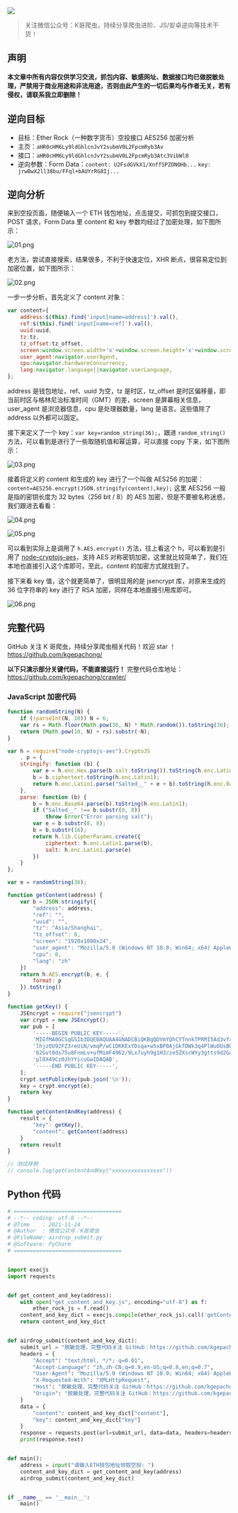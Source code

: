 ![](https://i.loli.net/2021/08/07/JbP4zaS2TxU6Rkd.png)

> 关注微信公众号：K哥爬虫，持续分享爬虫进阶、JS/安卓逆向等技术干货！

## 声明

**本文章中所有内容仅供学习交流，抓包内容、敏感网址、数据接口均已做脱敏处理，严禁用于商业用途和非法用途，否则由此产生的一切后果均与作者无关，若有侵权，请联系我立即删除！**

## 逆向目标

- 目标：Ether Rock（一种数字货币）空投接口 AES256 加密分析
- 主页：`aHR0cHM6Ly9ldGhlcnJvY2submV0L2FpcmRyb3Av`
- 接口：`aHR0cHM6Ly9ldGhlcnJvY2submV0L2FpcmRyb3Atc3VibWl0`
- 逆向参数：Form Data：`content: U2FsdGVkX1/XnffSPZONOHb...` `key: jrwBwX2ll38bu/FFql+bAUYrRG8Ij...`

## 逆向分析

来到空投页面，随便输入一个 ETH 钱包地址，点击提交，可抓包到提交接口，POST 请求，Form Data 里 content 和 key 参数均经过了加密处理，如下图所示：

![01.png](https://i.loli.net/2021/11/24/rNUJyVjDXc5YuPO.png)

老方法，尝试直接搜索，结果很多，不利于快速定位，XHR 断点，很容易定位到加密位置，如下图所示：

![02.png](https://i.loli.net/2021/11/24/ahGKQjXiHq7IdkB.png)

一步一步分析，首先定义了 content 对象：

```javascript
var content={
    address:$(this).find('input[name=address]').val(),
    ref:$(this).find('input[name=ref]').val(),
    uuid:uuid,
    tz:tz,
    tz_offset:tz_offset,
    screen:window.screen.width+'x'+window.screen.height+'x'+window.screen.colorDepth,
    user_agent:navigator.userAgent,
    cpu:navigator.hardwareConcurrency,
    lang:navigator.language||navigator.userLanguage,
};
```

address 是钱包地址，ref、uuid 为空，tz 是时区，tz_offset 是时区偏移量，即当前时区与格林尼治标准时间（GMT）的差，screen 是屏幕相关信息，user_agent 是浏览器信息，cpu 是处理器数量，lang 是语言。这些值除了 address 以外都可以固定。

接下来定义了一个 key：`var key=random_string(36);`，跟进 `random_string()` 方法，可以看到是进行了一些取随机值和幂运算，可以直接 copy 下来，如下图所示：

![03.png](https://i.loli.net/2021/11/24/CXqmcR72BW6vbeg.png)

接着将定义的 content 和生成的 key 进行了一个叫做 AES256 的加密：`content=AES256.encrypt(JSON.stringify(content),key);` 这里 AES256 一般是指的密钥长度为 32 bytes（256 bit / 8）的 AES 加密，但是不要被名称迷惑，我们跟进去看看：

![04.png](https://i.loli.net/2021/11/24/LbIscA7yRZHXGMU.png)

![05.png](https://i.loli.net/2021/11/24/wSYOEhcXHkTj98G.png)

可以看到实际上是调用了 `h.AES.encrypt()` 方法，往上看这个 h，可以看到是引用了 [node-cryptojs-aes](https://www.npmjs.com/package/node-cryptojs-aes)，支持 AES 对称密钥加密，这里就比较简单了，我们在本地也直接引入这个库即可，至此，content 的加密方式就找到了。

接下来看 key 值，这个就更简单了，很明显用的是 jsencrypt 库，对原来生成的 36 位字符串的 key 进行了 RSA 加密，同样在本地直接引用库即可。

![06.png](https://i.loli.net/2021/11/24/rD9AKscq5jXwWTm.png)

## 完整代码

GitHub 关注 K 哥爬虫，持续分享爬虫相关代码！欢迎 star ！https://github.com/kgepachong/

**以下只演示部分关键代码，不能直接运行！** 完整代码仓库地址：https://github.com/kgepachong/crawler/

### JavaScript 加密代码

```javascript
function randomString(N) {
    if (!parseInt(N, 10)) N = 6;
    var rs = Math.floor(Math.pow(36, N) * Math.random()).toString(36);
    return (Math.pow(10, N) + rs).substr(-N);
}

var h = require("node-cryptojs-aes").CryptoJS
    , p = {
    stringify: function (b) {
        var e = h.enc.Hex.parse(b.salt.toString()).toString(h.enc.Latin1);
        b = b.ciphertext.toString(h.enc.Latin1);
        return h.enc.Latin1.parse("Salted__" + e + b).toString(h.enc.Base64)
    },
    parse: function (b) {
        b = h.enc.Base64.parse(b).toString(h.enc.Latin1);
        if ("Salted__" !== b.substr(0, 8))
            throw Error("Error parsing salt");
        var e = b.substr(8, 8);
        b = b.substr(16);
        return h.lib.CipherParams.create({
            ciphertext: h.enc.Latin1.parse(b),
            salt: h.enc.Latin1.parse(e)
        })
    }
};

var e = randomString(36);

function getContent(address) {
    var b = JSON.stringify({
        "address": address,
        "ref": "",
        "uuid": "",
        "tz": "Asia/Shanghai",
        "tz_offset": 8,
        "screen": "1920x1080x24",
        "user_agent": "Mozilla/5.0 (Windows NT 10.0; Win64; x64) AppleWebKit/537.36 (KHTML, like Gecko) Chrome/94.0.4606.81 Safari/537.36",
        "cpu": 8,
        "lang": "zh"
    })
    return h.AES.encrypt(b, e, {
        format: p
    }).toString()
}

function getKey() {
    JSEncrypt = require("jsencrypt")
    var crypt = new JSEncrypt();
    var pub = [
        '-----BEGIN PUBLIC KEY-----',
        'MIGfMA0GCSqGSIb3DQEBAQUAA4GNADCBiQKBgQDVmYQhCYTnnkTPRMI5Ad3vfad9',
        'lhjzOU92FZ3reUiN/vmqP/wC1DKKExYDsqa+w5xBP0AjGkfDWk3q4PlWu0UsBGZx',
        '62Gvt0ds75u8FnmLv+ufMimF4962/9Lx7uyh9g1H3/ze5ZXscWYy3gtts9d2Ga0R',
        'pl0X49Cz0JhYYicuGwIDAQAB',
        '-----END PUBLIC KEY-----',
    ];
    crypt.setPublicKey(pub.join('\n'));
    key = crypt.encrypt(e);
    return key
}

function getContentAndKey(address) {
    result = {
        "key": getKey(),
        "content": getContent(address)
    }
    return result
}

// 测试样例
// console.log(getContentAndKey("xxxxxxxxxxxxxxxx"))
```

## Python 代码

```python
# ==================================
# --*-- coding: utf-8 --*--
# @Time    : 2021-11-24
# @Author  : 微信公众号：K哥爬虫
# @FileName: airdrop_submit.py
# @Software: PyCharm
# ==================================


import execjs
import requests


def get_content_and_key(address):
    with open("get_content_and_key.js", encoding="utf-8") as f:
        ether_rock_js = f.read()
    content_and_key_dict = execjs.compile(ether_rock_js).call('getContentAndKey', address)
    return content_and_key_dict


def airdrop_submit(content_and_key_dict):
    submit_url = "脱敏处理，完整代码关注 GitHub：https://github.com/kgepachong/crawler"
    headers = {
        "Accept": "text/html, */*; q=0.01",
        "Accept-Language": "zh,zh-CN;q=0.9,en-US;q=0.8,en;q=0.7",
        "User-Agent": "Mozilla/5.0 (Windows NT 10.0; Win64; x64) AppleWebKit/537.36 (KHTML, like Gecko) Chrome/94.0.4606.81 Safari/537.36",
        "X-Requested-With": "XMLHttpRequest",
        "Host": "脱敏处理，完整代码关注 GitHub：https://github.com/kgepachong/crawler",
        "Origin": "脱敏处理，完整代码关注 GitHub：https://github.com/kgepachong/crawler",
    }
    data = {
        "content": content_and_key_dict["content"],
        "key": content_and_key_dict["key"]
    }
    response = requests.post(url=submit_url, data=data, headers=headers)
    print(response.text)


def main():
    address = input("请输入ETH钱包地址领取空投: ")
    content_and_key_dict = get_content_and_key(address)
    airdrop_submit(content_and_key_dict)


if __name__ == '__main__':
    main()
```

